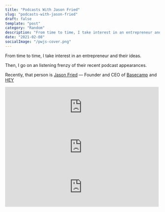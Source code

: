 ```yaml
---
title: "Podcasts With Jason Fried"
slug: "podcasts-with-jason-fried"
draft: false
template: "post"
category: "Random"
description: "From time to time, I take interest in an entrepreneur and their ideas. Then, I go on an listening frenzy of their recent podcast appearances. Recently, that person is Jason Fried — CEO & Founder of Basecamp"
date: "2021-02-08"
socialImage: "/pwjs-cover.png"
---
```


From time to time, I take interest in an entrepreneur and their ideas.

Then, I go on an listening frenzy of their recent podcast appearances.

Recently, that person is [Jason Fried](https://twitter.com/jasonfried) — Founder and CEO of [Basecamp](https://basecamp.com) and [HEY](https://hey.com)

<iframe src="https://open.spotify.com/embed-podcast/episode/45MRj68ekMAH5wjCtmyrgW" width="500px" height="130px" frameborder="0" allowtransparency="true" allow="encrypted-media"></iframe>

<iframe src="https://open.spotify.com/embed-podcast/episode/6nDEzVB6H9TcHr34eRrv5J" width="500px" height="130px" frameborder="0" allowtransparency="true" allow="encrypted-media"></iframe>

<iframe src="https://open.spotify.com/embed-podcast/episode/7G6sJJi3uUImwY6n0Yf0tK" width="500px" height="130px" frameborder="0" allowtransparency="true" allow="encrypted-media"></iframe>
